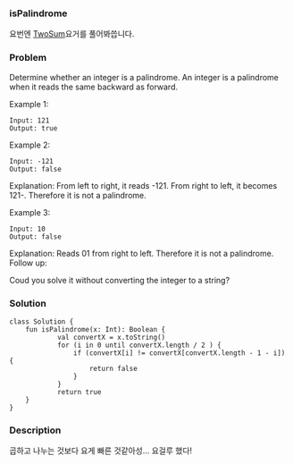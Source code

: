 ### isPalindrome


요번엔 [TwoSum](https://leetcode.com/problems/palindrome-number/)요거를 풀어봐씁니다.

### Problem

Determine whether an integer is a palindrome. An integer is a palindrome when it reads the same backward as forward.

Example 1:

```
Input: 121
Output: true
```

Example 2:

```
Input: -121
Output: false
```

Explanation: From left to right, it reads -121. From right to left, it becomes 121-. Therefore it is not a palindrome.

Example 3:

```
Input: 10
Output: false
```

Explanation: Reads 01 from right to left. Therefore it is not a palindrome.
Follow up:

Coud you solve it without converting the integer to a string?

### Solution

```
class Solution {
    fun isPalindrome(x: Int): Boolean {
            val convertX = x.toString()
            for (i in 0 until convertX.length / 2 ) {
                if (convertX[i] != convertX[convertX.length - 1 - i]) {
                    return false
                }
            }
            return true
    }
}

```

### Description

곱하고 나누는 것보다 요게 빠른 것같아성... 요걸루 했다!